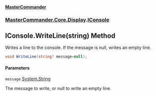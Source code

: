 #### [MasterCommander](MasterCommander.md 'MasterCommander')
### [MasterCommander.Core.Display](MasterCommander.Core.Display.md 'MasterCommander.Core.Display').[IConsole](IConsole.md 'MasterCommander.Core.Display.IConsole')

## IConsole.WriteLine(string) Method

Writes a line to the console. If the message is null, writes an empty line.

```csharp
void WriteLine(string? message=null);
```
#### Parameters

<a name='MasterCommander.Core.Display.IConsole.WriteLine(string).message'></a>

`message` [System.String](https://docs.microsoft.com/en-us/dotnet/api/System.String 'System.String')

The message to write, or null to write an empty line.